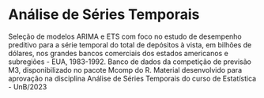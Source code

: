 # Análise de Séries Temporais

Seleção de modelos ARIMA e ETS com foco no estudo de desempenho preditivo para a série temporal do total de depósitos à vista, em bilhões de dólares, nos grandes bancos comerciais dos estados americanos e subregiões - EUA, 1983-1992. Banco de dados da competição de previsão M3, disponibilizado no pacote Mcomp do R. Material desenvolvido para aprovação na disciplina Análise de Séries Temporais do curso de Estatística - UnB/2023

